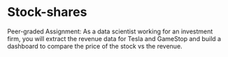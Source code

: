 # Stock-shares
Peer-graded Assignment: As a data scientist working for an investment firm, you will extract the revenue data for Tesla and GameStop and build a dashboard to compare the price of the stock vs the revenue.

